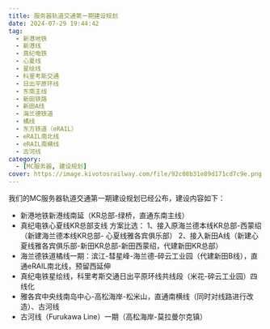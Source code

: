 ```yaml
---
title: 服务器轨道交通第一期建设规划
date: 2024-07-29 19:44:42
tag:
  - 新港地铁
  - 新港线
  - 真纪电铁
  - 心夏线
  - 星绘线
  - 科里考斯交通
  - 日出平原环线
  - 东南主线
  - 新田铁路
  - 新田A线
  - 海兰德铁道
  - 橘线
  - 东方铁道（eRAIL）
  - eRAIL南北线
  - eRAIL南横线
  - 古河线
category:
  - [MC服务器, 建设规划]
cover: https://image.kivotosrailway.com/file/92c08b31e89d171cd7c9e.png 
---
```

我们的MC服务器轨道交通第一期建设规划已经公布，建设内容如下：
* 新港地铁新港线南延（KR总部-绿桥，直通东南主线）
* 真纪电铁心夏线KR总部支线
方案比选：
1、接入原海兰德本线KR总部-西蒙绍（新建海兰德本线KR总部- 心夏线雅各宾俱乐部）
2、接入新田A线（新建心夏线雅各宾俱乐部-新田KR总部-新田西蒙绍，代建新田KR总部）
* 海兰德铁道橘线一期：滨江-彗星峰-海兰德-碎云工业园（代建新田B线），直通eRAIL南北线，预留西延伸
* 真纪电铁星绘线，科里考斯交通日出平原环线共线段（米花-碎云工业园）四线化
* 雅各宾中央线南岛中心-高松海岸-松米山，直通南横线（同时对线路进行改造）、古河线
* 古河线（Furukawa Line）一期（高松海岸-莫拉曼尔克镇）